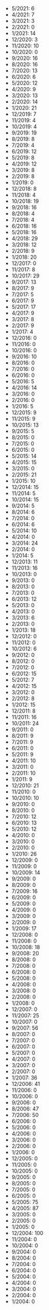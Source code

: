 *  5/2021: 6
*  4/2021: 7
*  3/2021: 3
*  2/2021: 0
*  1/2021: 14
*  12/2020: 3
*  11/2020: 10
*  10/2020: 0
*  9/2020: 16
*  8/2020: 16
*  7/2020: 13
*  6/2020: 6
*  5/2020: 12
*  4/2020: 9
*  3/2020: 13
*  2/2020: 14
*  1/2020: 21
*  12/2019: 7
*  11/2019: 4
*  10/2019: 4
*  9/2019: 19
*  8/2019: 8
*  7/2019: 4
*  6/2019: 12
*  5/2019: 8
*  4/2019: 12
*  3/2019: 8
*  2/2019: 8
*  1/2019: 0
*  12/2018: 8
*  11/2018: 4
*  10/2018: 19
*  9/2018: 16
*  8/2018: 4
*  7/2018: 4
*  6/2018: 16
*  5/2018: 16
*  4/2018: 29
*  3/2018: 12
*  2/2018: 9
*  1/2018: 20
*  12/2017: 0
*  11/2017: 8
*  10/2017: 29
*  9/2017: 13
*  8/2017: 9
*  7/2017: 5
*  6/2017: 9
*  5/2017: 17
*  4/2017: 9
*  3/2017: 8
*  2/2017: 9
*  1/2017: 4
*  12/2016: 0
*  11/2016: 0
*  10/2016: 0
*  9/2016: 10
*  8/2016: 0
*  7/2016: 0
*  6/2016: 0
*  5/2016: 5
*  4/2016: 14
*  3/2016: 0
*  2/2016: 0
*  1/2016: 5
*  12/2015: 9
*  11/2015: 9
*  10/2015: 13
*  9/2015: 5
*  8/2015: 0
*  7/2015: 0
*  6/2015: 0
*  5/2015: 14
*  4/2015: 15
*  3/2015: 0
*  2/2015: 21
*  1/2015: 10
*  12/2014: 15
*  11/2014: 5
*  10/2014: 15
*  9/2014: 5
*  8/2014: 6
*  7/2014: 0
*  6/2014: 6
*  5/2014: 10
*  4/2014: 0
*  3/2014: 24
*  2/2014: 0
*  1/2014: 5
*  12/2013: 11
*  11/2013: 16
*  10/2013: 0
*  9/2013: 0
*  8/2013: 0
*  7/2013: 0
*  6/2013: 12
*  5/2013: 0
*  4/2013: 0
*  3/2013: 6
*  2/2013: 0
*  1/2013: 18
*  12/2012: 0
*  11/2012: 0
*  10/2012: 6
*  9/2012: 0
*  8/2012: 0
*  7/2012: 0
*  6/2012: 15
*  5/2012: 7
*  4/2012: 15
*  3/2012: 0
*  2/2012: 8
*  1/2012: 15
*  12/2011: 8
*  11/2011: 16
*  10/2011: 24
*  9/2011: 0
*  8/2011: 9
*  7/2011: 9
*  6/2011: 0
*  5/2011: 9
*  4/2011: 10
*  3/2011: 0
*  2/2011: 10
*  1/2011: 9
*  12/2010: 21
*  11/2010: 0
*  10/2010: 10
*  9/2010: 0
*  8/2010: 0
*  7/2010: 12
*  6/2010: 13
*  5/2010: 12
*  4/2010: 0
*  3/2010: 0
*  2/2010: 0
*  1/2010: 26
*  12/2009: 0
*  11/2009: 0
*  10/2009: 14
*  9/2009: 0
*  8/2009: 0
*  7/2009: 16
*  6/2009: 0
*  5/2009: 0
*  4/2009: 0
*  3/2009: 0
*  2/2009: 0
*  1/2009: 17
*  12/2008: 0
*  11/2008: 0
*  10/2008: 18
*  9/2008: 20
*  8/2008: 0
*  7/2008: 0
*  6/2008: 0
*  5/2008: 0
*  4/2008: 0
*  3/2008: 0
*  2/2008: 0
*  1/2008: 0
*  12/2007: 0
*  11/2007: 25
*  10/2007: 0
*  9/2007: 56
*  8/2007: 0
*  7/2007: 0
*  6/2007: 0
*  5/2007: 0
*  4/2007: 0
*  3/2007: 0
*  2/2007: 0
*  1/2007: 36
*  12/2006: 41
*  11/2006: 0
*  10/2006: 0
*  9/2006: 0
*  8/2006: 47
*  7/2006: 50
*  6/2006: 0
*  5/2006: 0
*  4/2006: 0
*  3/2006: 0
*  2/2006: 0
*  1/2006: 0
*  12/2005: 0
*  11/2005: 0
*  10/2005: 0
*  9/2005: 0
*  8/2005: 0
*  7/2005: 0
*  6/2005: 0
*  5/2005: 75
*  4/2005: 87
*  3/2005: 0
*  2/2005: 0
*  1/2005: 0
*  12/2004: 100
*  11/2004: 0
*  10/2004: 0
*  9/2004: 0
*  8/2004: 0
*  7/2004: 0
*  6/2004: 0
*  5/2004: 0
*  4/2004: 0
*  3/2004: 0
*  2/2004: 0
*  1/2004: 0